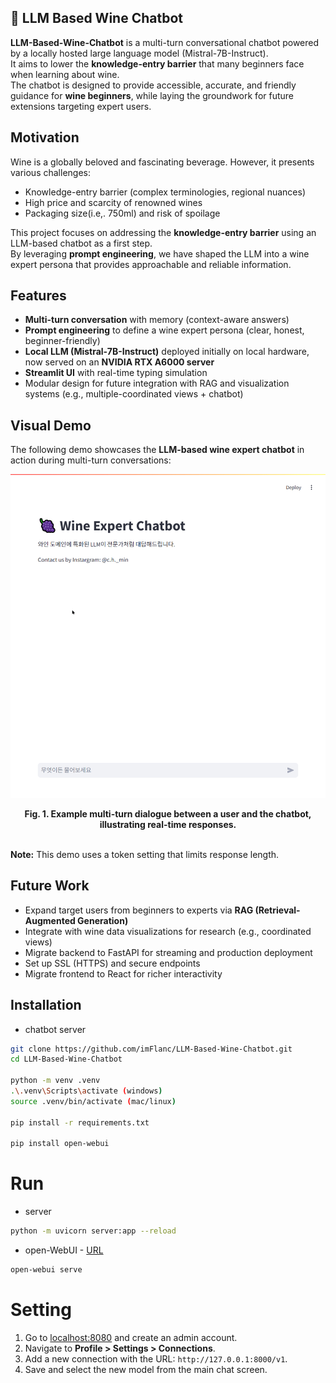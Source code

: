 ## 🍷 LLM Based Wine Chatbot

**LLM-Based-Wine-Chatbot** is a multi-turn conversational chatbot powered by a locally hosted large language model (Mistral-7B-Instruct).  
It aims to lower the **knowledge-entry barrier** that many beginners face when learning about wine.  
The chatbot is designed to provide accessible, accurate, and friendly guidance for **wine beginners**, while laying the groundwork for future extensions targeting expert users.

## Motivation

Wine is a globally beloved and fascinating beverage. However, it presents various challenges:
- Knowledge-entry barrier (complex terminologies, regional nuances)
- High price and scarcity of renowned wines
- Packaging size(i.e,. 750ml) and risk of spoilage

This project focuses on addressing the **knowledge-entry barrier** using an LLM-based chatbot as a first step.  
By leveraging **prompt engineering**, we have shaped the LLM into a wine expert persona that provides approachable and reliable information.

## Features
- **Multi-turn conversation** with memory (context-aware answers)
- **Prompt engineering** to define a wine expert persona (clear, honest, beginner-friendly)
- **Local LLM (Mistral-7B-Instruct)** deployed initially on local hardware, now served on an **NVIDIA RTX A6000 server**
- **Streamlit UI** with real-time typing simulation
- Modular design for future integration with RAG and visualization systems (e.g., multiple-coordinated views + chatbot)

## Visual Demo
The following demo showcases the **LLM-based wine expert chatbot** in action during multi-turn conversations:

![LLM-Based Wine Chatbot Demo](WineChatbot-Visual-Demo.gif)  
<div align="center">
  <b>Fig. 1. Example multi-turn dialogue between a user and the chatbot, illustrating real-time responses.</b>
</div>  
  <br>
  
**Note:** This demo uses a token setting that limits response length.
  <br>

## Future Work
- Expand target users from beginners to experts via **RAG (Retrieval-Augmented Generation)**
- Integrate with wine data visualizations for research (e.g., coordinated views)
- Migrate backend to FastAPI for streaming and production deployment
- Set up SSL (HTTPS) and secure endpoints
- Migrate frontend to React for richer interactivity

## Installation
- chatbot server
```bash
git clone https://github.com/imFlanc/LLM-Based-Wine-Chatbot.git
cd LLM-Based-Wine-Chatbot

python -m venv .venv
.\.venv\Scripts\activate (windows)
source .venv/bin/activate (mac/linux)

pip install -r requirements.txt

pip install open-webui
```

# Run
- server
```bash
python -m uvicorn server:app --reload
```
- open-WebUI - [URL](localhost:8080)
```bash
open-webui serve
```

# Setting
1. Go to [localhost:8080](localhost:8080) and create an admin account.
2. Navigate to **Profile > Settings > Connections**.
3. Add a new connection with the URL: `http://127.0.0.1:8000/v1`.
4. Save and select the new model from the main chat screen.